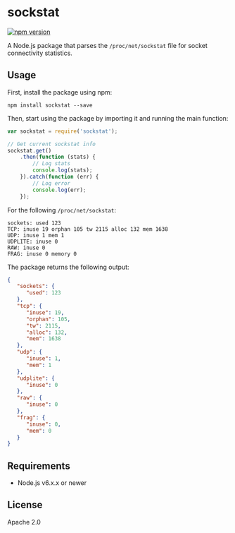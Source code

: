 # sockstat
[![npm version](https://badge.fury.io/js/sockstat.svg)](https://www.npmjs.com/package/sockstat)

A Node.js package that parses the `/proc/net/sockstat` file for socket connectivity statistics.

## Usage

First, install the package using npm:

```shell
npm install sockstat --save
```

Then, start using the package by importing it and running the main function:

```js
var sockstat = require('sockstat');

// Get current sockstat info
sockstat.get()
    .then(function (stats) {
        // Log stats
        console.log(stats);
    }).catch(function (err) {
        // Log error
        console.log(err);
    });
```

For the following `/proc/net/sockstat`:
```
sockets: used 123
TCP: inuse 19 orphan 105 tw 2115 alloc 132 mem 1638
UDP: inuse 1 mem 1
UDPLITE: inuse 0
RAW: inuse 0
FRAG: inuse 0 memory 0
```

The package returns the following output:

```json
{
   "sockets": {
      "used": 123
   },
   "tcp": {
      "inuse": 19,
      "orphan": 105,
      "tw": 2115,
      "alloc": 132,
      "mem": 1638
   },
   "udp": {
      "inuse": 1,
      "mem": 1
   },
   "udplite": {
      "inuse": 0
   },
   "raw": {
      "inuse": 0
   },
   "frag": {
      "inuse": 0,
      "mem": 0
   }
}
```

## Requirements

* Node.js v6.x.x or newer

## License

Apache 2.0
